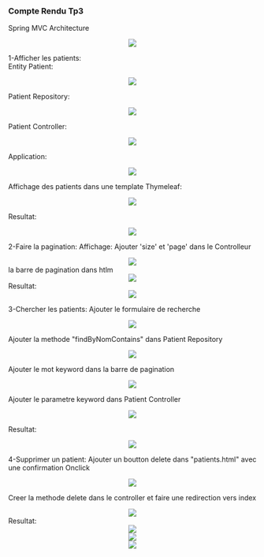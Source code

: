 <h3>Compte Rendu Tp3</h3>
<p>
Spring MVC Architecture<br>
<center><img src="assets/0.PNG"></center>

1-Afficher les patients:<br>
Entity Patient:
<center><img src="assets/1.PNG"></center>

Patient Repository:
<center><img src="assets/2.PNG"></center>

Patient Controller:
<center><img src="assets/3.PNG"></center>

Application:
<center><img src="assets/4.PNG"></center>

Affichage des patients dans une template Thymeleaf:
<center><img src="assets/5.PNG"></center>

Resultat:
<center><img src="assets/6.PNG"></center>

2-Faire la pagination:
Affichage:
Ajouter 'size' et 'page' dans le Controlleur
<center><img src="assets/7.PNG"></center>
la barre de pagination dans htlm
<center><img src="assets/8.PNG"></center>
Resultat:
<center><img src="assets/9.PNG"></center>

3-Chercher les patients:
Ajouter le formulaire de recherche
<center><img src="assets/10.PNG"></center>

Ajouter la methode "findByNomContains" dans Patient Repository 
<center><img src="assets/11.PNG"></center>

Ajouter le mot keyword dans la barre de pagination
<center><img src="assets/12.PNG"></center>

Ajouter le parametre keyword dans Patient Controller
<center><img src="assets/13.PNG"></center>

Resultat:
<center><img src="assets/14.PNG"></center>

4-Supprimer un patient:
Ajouter un boutton delete dans "patients.html" avec une confirmation Onclick
<center><img src="assets/15.PNG"></center>

Creer la methode delete dans le controller et faire une redirection vers index
<center><img src="assets/16.PNG"></center>
Resultat:
<center><img src="assets/17.PNG"></center>
<center><img src="assets/18.PNG"></center>
<center><img src="assets/19.PNG"></center>









